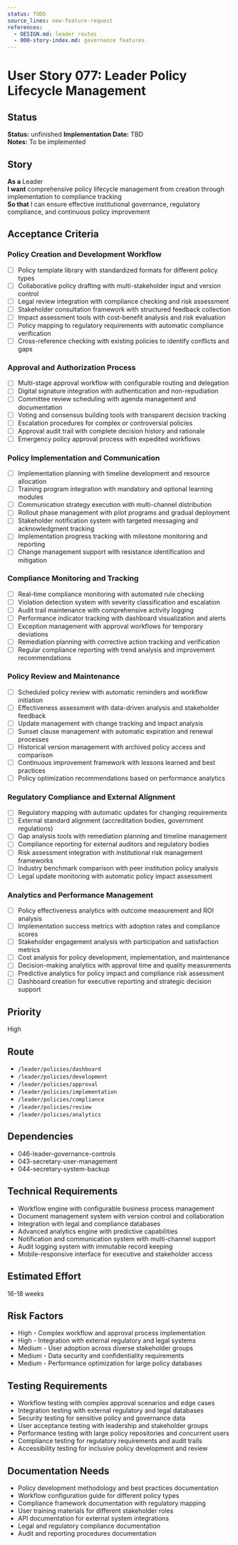 ```yaml
---
status: TODO
source_lines: new-feature-request
references:
  - DESIGN.md: leader routes
  - 000-story-index.md: governance features
---
```

# User Story 077: Leader Policy Lifecycle Management

## Status
**Status:** unfinished
**Implementation Date:** TBD  
**Notes:** To be implemented

## Story
**As a** Leader  
**I want** comprehensive policy lifecycle management from creation through implementation to compliance tracking  
**So that** I can ensure effective institutional governance, regulatory compliance, and continuous policy improvement

## Acceptance Criteria

### Policy Creation and Development Workflow
- [ ] Policy template library with standardized formats for different policy types
- [ ] Collaborative policy drafting with multi-stakeholder input and version control
- [ ] Legal review integration with compliance checking and risk assessment
- [ ] Stakeholder consultation framework with structured feedback collection
- [ ] Impact assessment tools with cost-benefit analysis and risk evaluation
- [ ] Policy mapping to regulatory requirements with automatic compliance verification
- [ ] Cross-reference checking with existing policies to identify conflicts and gaps

### Approval and Authorization Process
- [ ] Multi-stage approval workflow with configurable routing and delegation
- [ ] Digital signature integration with authentication and non-repudiation
- [ ] Committee review scheduling with agenda management and documentation
- [ ] Voting and consensus building tools with transparent decision tracking
- [ ] Escalation procedures for complex or controversial policies
- [ ] Approval audit trail with complete decision history and rationale
- [ ] Emergency policy approval process with expedited workflows

### Policy Implementation and Communication
- [ ] Implementation planning with timeline development and resource allocation
- [ ] Training program integration with mandatory and optional learning modules
- [ ] Communication strategy execution with multi-channel distribution
- [ ] Rollout phase management with pilot programs and gradual deployment
- [ ] Stakeholder notification system with targeted messaging and acknowledgment tracking
- [ ] Implementation progress tracking with milestone monitoring and reporting
- [ ] Change management support with resistance identification and mitigation

### Compliance Monitoring and Tracking
- [ ] Real-time compliance monitoring with automated rule checking
- [ ] Violation detection system with severity classification and escalation
- [ ] Audit trail maintenance with comprehensive activity logging
- [ ] Performance indicator tracking with dashboard visualization and alerts
- [ ] Exception management with approval workflows for temporary deviations
- [ ] Remediation planning with corrective action tracking and verification
- [ ] Regular compliance reporting with trend analysis and improvement recommendations

### Policy Review and Maintenance
- [ ] Scheduled policy review with automatic reminders and workflow initiation
- [ ] Effectiveness assessment with data-driven analysis and stakeholder feedback
- [ ] Update management with change tracking and impact analysis
- [ ] Sunset clause management with automatic expiration and renewal processes
- [ ] Historical version management with archived policy access and comparison
- [ ] Continuous improvement framework with lessons learned and best practices
- [ ] Policy optimization recommendations based on performance analytics

### Regulatory Compliance and External Alignment
- [ ] Regulatory mapping with automatic updates for changing requirements
- [ ] External standard alignment (accreditation bodies, government regulations)
- [ ] Gap analysis tools with remediation planning and timeline management
- [ ] Compliance reporting for external auditors and regulatory bodies
- [ ] Risk assessment integration with institutional risk management frameworks
- [ ] Industry benchmark comparison with peer institution policy analysis
- [ ] Legal update monitoring with automatic policy impact assessment

### Analytics and Performance Management
- [ ] Policy effectiveness analytics with outcome measurement and ROI analysis
- [ ] Implementation success metrics with adoption rates and compliance scores
- [ ] Stakeholder engagement analysis with participation and satisfaction metrics
- [ ] Cost analysis for policy development, implementation, and maintenance
- [ ] Decision-making analytics with approval time and quality measurements
- [ ] Predictive analytics for policy impact and compliance risk assessment
- [ ] Dashboard creation for executive reporting and strategic decision support

## Priority
High

## Route
- `/leader/policies/dashboard`
- `/leader/policies/development`
- `/leader/policies/approval`
- `/leader/policies/implementation`
- `/leader/policies/compliance`
- `/leader/policies/review`
- `/leader/policies/analytics`

## Dependencies
- 046-leader-governance-controls
- 043-secretary-user-management
- 044-secretary-system-backup

## Technical Requirements
- Workflow engine with configurable business process management
- Document management system with version control and collaboration
- Integration with legal and compliance databases
- Advanced analytics engine with predictive capabilities
- Notification and communication system with multi-channel support
- Audit logging system with immutable record keeping
- Mobile-responsive interface for executive and stakeholder access

## Estimated Effort
16-18 weeks

## Risk Factors
- High - Complex workflow and approval process implementation
- High - Integration with external regulatory and legal systems
- Medium - User adoption across diverse stakeholder groups
- Medium - Data security and confidentiality requirements
- Medium - Performance optimization for large policy databases

## Testing Requirements
- Workflow testing with complex approval scenarios and edge cases
- Integration testing with external regulatory and legal databases
- Security testing for sensitive policy and governance data
- User acceptance testing with leadership and stakeholder groups
- Performance testing with large policy repositories and concurrent users
- Compliance testing for regulatory requirements and audit trails
- Accessibility testing for inclusive policy development and review

## Documentation Needs
- Policy development methodology and best practices documentation
- Workflow configuration guide for different policy types
- Compliance framework documentation with regulatory mapping
- User training materials for different stakeholder roles
- API documentation for external system integrations
- Legal and regulatory compliance documentation
- Audit and reporting procedures documentation

